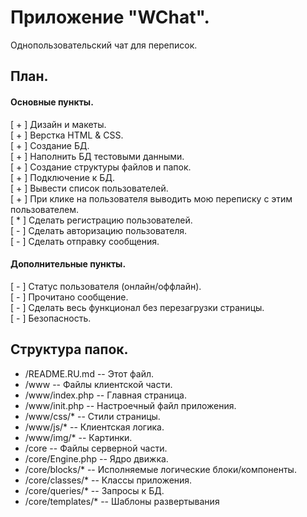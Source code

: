# Приложение "WChat".

Однопользовательский чат для переписок.

## План.

#### Основные пункты.

[ + ]  Дизайн и макеты.  
[ + ]  Верстка HTML & CSS.  
[ + ]  Создание БД.  
[ + ]  Наполнить БД тестовыми данными.  
[ + ]  Создание структуры файлов и папок.  
[ + ]  Подключение к БД.  
[ + ]  Вывести список пользователей.  
[ + ]  При клике на пользователя выводить мою переписку с этим пользователем.  
[ * ]  Сделать регистрацию пользователей.  
[ - ]  Сделать авторизацию пользователя.  
[ - ]  Сделать отправку сообщения.

#### Дополнительные пункты.

[ - ]  Статус пользователя (онлайн/оффлайн).  
[ - ]  Прочитано сообщение.  
[ - ]  Сделать весь функционал без перезагрузки страницы.  
[ - ]  Безопасность.

## Структура папок.

- /README.RU.md  -- Этот файл.  
- /www -- Файлы клиентской части.
- /www/index.php -- Главная страница.
- /www/init.php -- Настроечный файл приложения.
- /www/css/* -- Стили страницы.
- /www/js/* -- Клиентская логика.
- /www/img/* -- Картинки.
- /core -- Файлы серверной части.
- /core/Engine.php -- Ядро движка.
- /core/blocks/* -- Исполняемые логические блоки/компоненты.
- /core/classes/* -- Классы приложения.
- /core/queries/* -- Запросы к БД.
- /core/templates/* -- Шаблоны развертывания